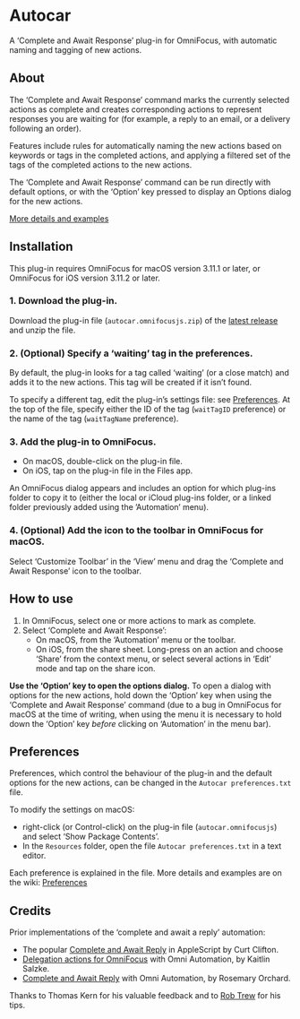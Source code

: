 # Autocar
A ‘Complete and Await Response’ plug-in for OmniFocus, with automatic naming and tagging of new actions.
## About
The ‘Complete and Await Response’ command marks the currently selected actions as complete and creates corresponding actions to represent responses you are waiting for (for example, a reply to an email, or a delivery following an order).

Features include rules for automatically naming the new actions based on keywords or tags in the completed actions, and applying a filtered set of the tags of the completed actions to the new actions.

The ‘Complete and Await Response’ command can be run directly with default options, or with the ‘Option’ key pressed to display an Options dialog for the new actions.

[More details and examples](https://github.com/multigreg/autocar/wiki)
## Installation
This plug-in requires OmniFocus for macOS version 3.11.1 or later, or OmniFocus for iOS version 3.11.2 or later.
### 1. Download the plug-in.
Download the plug-in file (`autocar.omnifocusjs.zip`) of the [latest release](https://github.com/multigreg/autocar/releases/latest) and unzip the file.
### 2. (Optional) Specify a ‘waiting’ tag in the preferences.
By default, the plug-in looks for a tag called ‘waiting’ (or a close match) and adds it to the new actions. This tag will be created if it isn’t found.

To specify a different tag, edit the plug-in’s settings file: see [Preferences](README.md#Preferences). At the top of the file, specify either the ID of the tag (`waitTagID` preference)  or the name of the tag (`waitTagName` preference).

### 3. Add the plug-in to OmniFocus.
- On macOS, double-click on the plug-in file.
- On iOS, tap on the plug-in file in the Files app.

An OmniFocus dialog appears and includes an option for  which plug-ins folder to copy it to (either the local or iCloud plug-ins folder, or a linked folder previously added using the ’Automation’ menu).

### 4. (Optional) Add the icon to the toolbar in OmniFocus for macOS.
Select ‘Customize Toolbar’ in the ‘View’ menu and drag the ‘Complete and Await Response’ icon to the toolbar.
## How to use
1. In OmniFocus, select one or more actions to mark as complete.
2. Select ‘Complete and Await Response’:
   - On macOS, from the ‘Automation’ menu or the toolbar.
   - On iOS, from the share sheet. Long-press on an action and choose ‘Share’ from the context menu, or select several actions in ‘Edit’ mode and tap on the share icon.

**Use the ‘Option’ key to open the options dialog.**
To open a dialog with options for the new actions, hold down the ‘Option’ key when using the ‘Complete and Await Response’ command (due to a bug in OmniFocus for macOS at the time of writing, when using the menu it is necessary to hold down the ‘Option’ key _before_ clicking on ‘Automation’ in the menu bar).
## Preferences
Preferences, which control the behaviour of the plug-in and the default options for the new actions, can be changed in the `Autocar preferences.txt` file.

To modify the settings on macOS:
- right-click (or Control-click) on the plug-in file (`autocar.omnifocusjs`) and select ‘Show Package Contents’.
- In the `Resources` folder, open the file `Autocar preferences.txt` in a text editor.

Each preference is explained in the file. More details and examples are on the wiki: [Preferences](https://github.com/multigreg/autocar/wiki/Preferences)
## Credits
Prior implementations of the ‘complete and await a reply’ automation:
- The popular [Complete and Await Reply](http://curtclifton.net/complete) in AppleScript by Curt Clifton.
- [Delegation actions for OmniFocus](https://github.com/ksalzke/delegation-omnifocus-plugin) with Omni Automation, by Kaitlin Salzke.
- [Complete and Await Reply](https://omni-automation.com/omnifocus/plug-in-complete-await.html) with Omni Automation, by Rosemary Orchard.


Thanks to Thomas Kern for his valuable feedback and to [Rob Trew](https://github.com/robtrew) for his tips.
